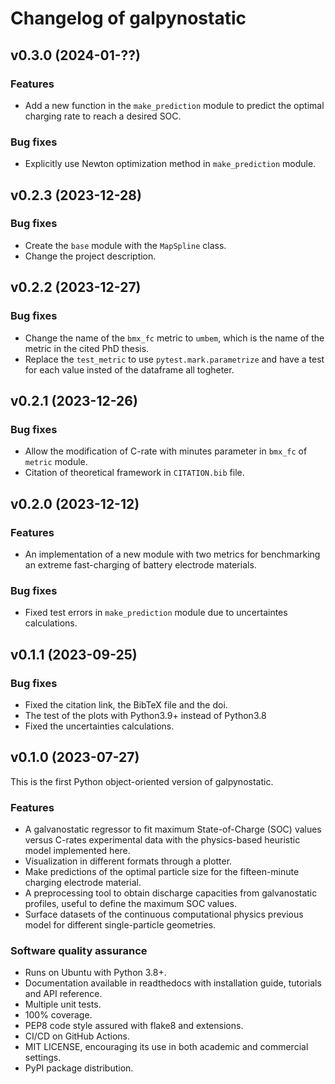 # Changelog of galpynostatic

## v0.3.0 (2024-01-??)

### Features

- Add a new function in the `make_prediction` module to predict the optimal charging rate to reach a desired SOC.

### Bug fixes

- Explicitly use Newton optimization method in `make_prediction` module.


## v0.2.3 (2023-12-28)

### Bug fixes

- Create the `base` module with the `MapSpline` class.
- Change the project description.


## v0.2.2 (2023-12-27)

### Bug fixes

- Change the name of the `bmx_fc` metric to `umbem`, which is the name of the metric in the cited PhD thesis.
- Replace the `test_metric` to use `pytest.mark.parametrize` and have a test for each value insted of the dataframe all togheter.


## v0.2.1 (2023-12-26)

### Bug fixes

- Allow the modification of C-rate with minutes parameter in `bmx_fc` of `metric` module.
- Citation of theoretical framework in `CITATION.bib` file.


## v0.2.0 (2023-12-12)

### Features

- An implementation of a new module with two metrics for benchmarking an extreme fast-charging of battery electrode materials.

### Bug fixes

- Fixed test errors in `make_prediction` module due to uncertaintes calculations.


## v0.1.1 (2023-09-25)

### Bug fixes

- Fixed the citation link, the BibTeX file and the doi.
- The test of the plots with Python3.9+ instead of Python3.8
- Fixed the uncertainties calculations.


## v0.1.0 (2023-07-27)

This is the first Python object-oriented version of galpynostatic.

### Features

- A galvanostatic regressor to fit maximum State-of-Charge (SOC) values versus C-rates experimental data with the physics-based heuristic model implemented here. 
- Visualization in different formats through a plotter.
- Make predictions of the optimal particle size for the fifteen-minute charging electrode material. 
- A preprocessing tool to obtain discharge capacities from galvanostatic profiles, useful to define the maximum SOC values.
- Surface datasets of the continuous computational physics previous model for different single-particle geometries. 

### Software quality assurance

- Runs on Ubuntu with Python 3.8+.
- Documentation available in readthedocs with installation guide, tutorials and API reference.
- Multiple unit tests.
- 100% coverage.
- PEP8 code style assured with flake8 and extensions.
- CI/CD on GitHub Actions.
- MIT LICENSE, encouraging its use in both academic and commercial settings.
- PyPI package distribution.
